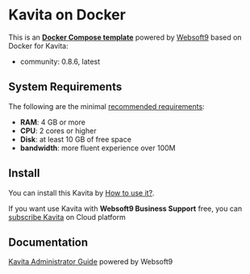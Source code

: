 # Kavita on Docker  

This is an **[Docker Compose template](https://github.com/Websoft9/docker-library)** powered by [Websoft9](https://www.websoft9.com) based on Docker for Kavita:


 - community:  0.8.6, latest


## System Requirements

The following are the minimal [recommended requirements](https://www.kavitareader.com):

* **RAM**: 4 GB or more
* **CPU**: 2 cores or higher
* **Disk**: at least 10 GB of free space
* **bandwidth**: more fluent experience over 100M  

## Install

You can install this Kavita by [How to use it?](https://github.com/Websoft9/docker-library#how-to-use-it).   

If you want use Kavita with **Websoft9 Business Support** free, you can [subscribe Kavita](https://www.websoft9.com/apps) on Cloud platform

## Documentation

[Kavita Administrator Guide](https://support.websoft9.com/docs/kavita) powered by Websoft9